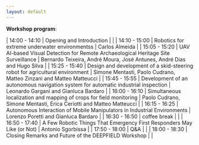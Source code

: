 ```yaml
---
layout: default
---
```


**Workshop program**:

| 14:00 - 14:10 | Opening and Introduction                                                           |                                                                         |
| 14:10 - 15:00 | Robotics for extreme underwater environmentss                                      | Carlos Almeida                                                          |
| 15:05 - 15:20 | UAV AI-based Visual Detection for Remote Archaeological Heritage Site Surveillance | Bernardo Teixeira, André Moura, José Antunes, André Dias and Hugo Silva |
| 15:25 - 15:40 | Design and development of a skid-steering robot for agricultural environment       | Simone Mentasti, Paolo Cudrano, Matteo Zinzani and Matteo Matteucci     |
| 15:45 - 15:55 | Development of an autonomous navigation system for automatic industrial inspection | Leonardo Gargani and Gianluca Bardaro                                   |
| 16:00 - 16:10 | Simultaneous localization and mapping of crops for field monitoring                | Paolo Cudrano, Simone Mentasti, Erica Ceriotti and Matteo Matteucci     |
| 16:15 - 16:25 | Autonomous Interaction of Mobile Manipulators in Industrial Environments           | Lorenzo Poretti and Gianluca Bardaro                                    |
| 16:30 - 16:50 | coffee break                                                                       |                                                                         |
| 16:50 - 17:40 | A Few Robotic Things That Emergency First Responders May Like (or Not)             | Antonio Sgorbissa                                                       |
| 17:50 - 18:00 | Q&A                                                                                |                                                                         |
| 18:00 - 18:30 | Closing Remarks and Future of the DEEPFIELD Workshop                               |                                                                         |

